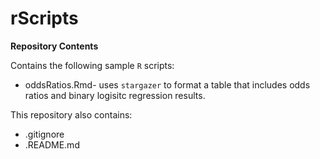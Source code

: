 # rScripts
**Repository Contents**

Contains the following sample `R` scripts: 

* oddsRatios.Rmd- uses `stargazer` to format a table that includes odds ratios and binary logisitc regression results. 

This repository also contains: 

* .gitignore
* .README.md 
